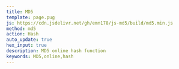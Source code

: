 ```yaml
---
title: MD5
template: page.pug
js: https://cdn.jsdelivr.net/gh/emn178/js-md5/build/md5.min.js
method: md5
action: Hash
auto_update: true
hex_input: true
description: MD5 online hash function
keywords: MD5,online,hash
---
```

